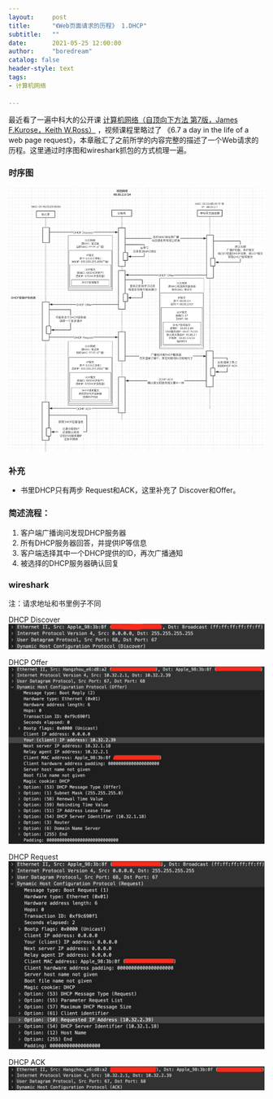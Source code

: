 ```yaml
---
layout:     post
title:      "《Web页面请求的历程》 1.DHCP"
subtitle:   ""
date:       2021-05-25 12:00:00
author:     "boredream"
catalog: false
header-style: text
tags:
- 计算机网络

---
```


最近看了一遍中科大的公开课 [计算机网络（自顶向下方法 第7版，James F.Kurose，Keith W.Ross）](https://www.bilibili.com/video/BV1JV411t7ow?p=1) ，视频课程里略过了 《6.7 a day in the life of a web page request》，本章融汇了之前所学的内容完整的描述了一个Web请求的历程。这里通过时序图和wireshark抓包的方式梳理一遍。

### 时序图
![DHCP](https://github.com/boredream/boredream.github.io/blob/master/img/in-post/netdhcp.png?raw=true)  
  
### 补充
* 书里DHCP只有两步 Request和ACK，这里补充了 Discover和Offer。  

### 简述流程：  
1. 客户端广播询问发现DHCP服务器
2. 所有DHCP服务器回答，并提供IP等信息
3. 客户端选择其中一个DHCP提供的ID，再次广播通知
4. 被选择的DHCP服务器确认回复

### wireshark
注：请求地址和书里例子不同  
  
DHCP Discover
![DHCP Discover](https://github.com/boredream/boredream.github.io/blob/master/img/in-post/wsdhcp1.png?raw=true)  
  
DHCP Offer
![DHCP Offer](https://github.com/boredream/boredream.github.io/blob/master/img/in-post/wsdhcp2.png?raw=true)  
  
DHCP Request
![DHCP Request](https://github.com/boredream/boredream.github.io/blob/master/img/in-post/wsdhcp3.png?raw=true)  
  
DHCP ACK
![DHCP ACK](https://github.com/boredream/boredream.github.io/blob/master/img/in-post/wsdhcp4.png?raw=true)  

